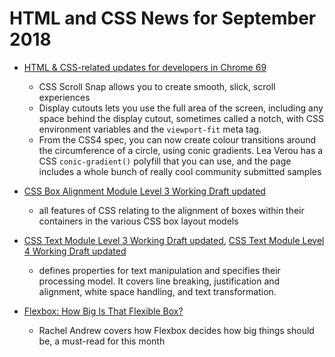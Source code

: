 # HTML and CSS News for September 2018

- [HTML & CSS-related updates for developers in Chrome 69](https://developers.google.com/web/updates/2018/09/nic69)
    + CSS Scroll Snap allows you to create smooth, slick, scroll experiences
    + Display cutouts lets you use the full area of the screen, including any space behind the display cutout, sometimes called a notch, with CSS environment variables and the `viewport-fit` meta tag.
    + From the CSS4 spec, you can now create colour transitions around the circumference of a circle, using conic gradients. Lea Verou has a CSS `conic-gradient()` polyfill that you can use, and the page includes a whole bunch of really cool community submitted samples

- [CSS Box Alignment Module Level 3 Working Draft updated](https://www.w3.org/TR/css-align-3/)
    + all features of CSS relating to the alignment of boxes within their containers in the various CSS box layout models

- [CSS Text Module Level 3 Working Draft updated](https://www.w3.org/TR/css-text-3/), [CSS Text Module Level 4 Working Draft updated](https://www.w3.org/TR/css-text-4/)
    + defines properties for text manipulation and specifies their processing model. It covers line breaking, justification and alignment, white space handling, and text transformation.

- [Flexbox: How Big Is That Flexible Box?](https://www.smashingmagazine.com/2018/09/flexbox-sizing-flexible-box/)
    + Rachel Andrew covers how Flexbox decides how big things should be, a must-read for this month
